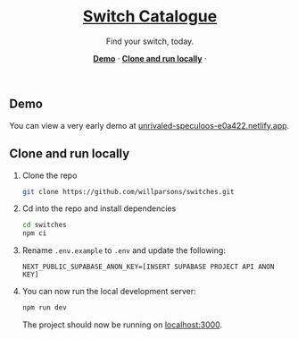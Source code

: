 <a href="https://unrivaled-speculoos-e0a422.netlify.app">
  <h1 align="center">Switch Catalogue</h1>
</a>

<p align="center">
    Find your switch, today.
</p>

<p align="center">
  <a href="#demo"><strong>Demo</strong></a> ·
  <a href="#clone-and-run-locally"><strong>Clone and run locally</strong></a> ·
</p>

<br/>

## Demo

You can view a very early demo at [unrivaled-speculoos-e0a422.netlify.app](https://unrivaled-speculoos-e0a422.netlify.app).

## Clone and run locally

1. Clone the repo

    ```bash
    git clone https://github.com/willparsons/switches.git
    ```

2. Cd into the repo and install dependencies

    ```bash
    cd switches
    npm ci
    ```

3. Rename `.env.example` to `.env` and update the following:

    ```
    NEXT_PUBLIC_SUPABASE_ANON_KEY=[INSERT SUPABASE PROJECT API ANON KEY]
    ```

4. You can now run the local development server:

    ```bash
    npm run dev
    ```

    The project should now be running on [localhost:3000](http://localhost:3000/).
